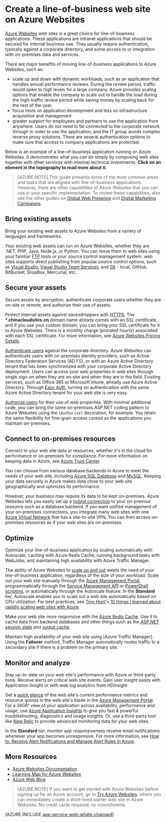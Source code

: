<properties 
	pageTitle="Create a line-of-business web site on Azure Websites" 
	description="This guide provides a technical overview of how to use Azure Websites to create intranet, line-of-business applications. This includes authentication strategies, service bus relay, and monitoring." 
	editor="jimbe" 
	manager="wpickett" 
	authors="cephalin" 
	services="app-service\web" 
	documentationCenter=""/>

<tags
	ms.service="app-service-web"
	ms.date="12/10/2015"
	wacn.date=""/>



# Create a line-of-business web site on Azure Websites

[Azure Websites](/documentation/services/web-sites/) web sites is a great choice for line-of-business applications. These applications are intranet applications that should be secured for internal business use. They usually require authentication, typically against a corporate directory, and some access to or integration with on-premises data and services. 

There are major benefits of moving line-of-business applications to Azure Websites, such as:

-  scale up and down with dynamic workloads, such as an application that handles annual performance reviews. During the review period, traffic would spike to high levels for a large company. Azure provides scaling options that enable the company to scale out to handle the load during the high-traffic review period while saving money by scaling back for the rest of the year. 
-  focus more on application development and less on infrastructure acquisition and management
-  greater support for employees and partners to use the application from anywhere. Users do not need to be connected to the corporate network through in order to use the application, and the IT group avoids complex reverse proxy solutions. There are several authentication options to make sure that access to company applications are protected.

Below is an example of a line-of-business application running on Azure Websites. It demonstrates what you can do simply by composing web sites together with other services with minimal technical investments. **Click on an element in the topography to read more about it.** 

<object type="image/svg+xml" data="https://sidneyhcontent.blob.core.windows.net/documentation/web-app-notitle.svg" width="100%" height="100%"></object>

> [AZURE.NOTE]
> This guide presents some of the most common areas and tasks that are aligned with line-of-business applications. However, there are other capabilities of Azure Websites that you can use in your specific implementation. To review these capabilities, also see the other guides on [Global Web Presence](/documentation/articles/web-sites-global-web-presence-solution-overview) and [Digital Marketing Campaigns](/documentation/articles/web-sites-digital-marketing-application-solution-overview).

## Bring existing assets

Bring your existing web assets to Azure Websites from a variety of languages and frameworks.

Your existing web assets can run on Azure Websites, whether they are .NET, PHP, Java, Node.js, or Python. You can move them to web sites using your familiar [FTP] tools or your source control management system. web sites supports direct publishing from popular source control options, such as [Visual Studio], [Visual Studio Team Services], and [Git] - local, GitHub, BitBucket, DropBox, Mercurial, etc..

## Secure your assets

Secure assets by encryption, authenticate corporate users whether they are on-site or remote, and authorize their use of assets. 

Protect internal assets against eavesdroppers with [HTTPS]. The **\*.chinacloudsites.cn** domain name already comes with an SSL certificate, and if you use your custom domain, you can bring your SSL certificate for it to Azure Websites. There is a monthly charge (prorated hourly) associated with each SSL certificate. For more information, see [Azure Websites Pricing Details].

[Authenticate users] against the corporate directory. Azure Websites can authenticate users with on-premises identity providers, such as Active Directory Federation Services (AD FS), or with an Azure Active Directory tenant that has been synchronized with your corporate Active Directory deployment. Users can access your web properties in web sites through single sign-on when they are on-site and when they are in the field. Existing services, such as Office 365 or Microsoft Intune, already use Azure Active Directory. Through [Easy Auth], turning on authentication with the same Azure Active Directory tenant for your web site is very easy. 

[Authorize users] for their use of web properties. With minimal additional code, you can bring the same on-premises ASP.NET coding pattern to Azure Websites using the `[Authorize]` decoration, for example. You retain the same flexibility for fine-grain access control as the applications you maintain on-premises.

## Connect to on-premises resources ##

Connect to your web site data or resources, whether it's in the cloud for performance or on-premises for compliance. For more information on keeping data in Azure, see [Azure Trust Center]. 

You can choose from various database backends in Azure to meet the needs of your web site, including [Azure SQL Database] and [MySQL]. Keeping your data securely in Azure makes data close to your web site geographically and optimizes its performance.

However, your business may require its data to be kept on-premises. Azure Websites lets you easily set up a [hybrid connection] to your on-premise resource such as a database backend. If you want unified management of your on-premises connections, you integrate many web sites with one [Azure Virtual Network] that has a site-to-site VPN. You can then access on-premises resources as if your web sites are on-premises.

## Optimize

Optimize your line-of-business application by scaling automatically with Autoscale, caching with Azure Redis Cache, running background tasks with WebJobs, and maintaining high availability with Azure Traffic Manager.

The ability of Azure Websites to [scale up and out] meets the need of your line-of-business application, regardless of the size of your workload. Scale out your web site manually through the [Azure Management Portal], programmatically through the [Service Management API] or [PowerShell scripting], or automatically through the Autoscale feature. In the **Standard** tier, Autoscale enables you to scale out a web site automatically based on CPU utilization. For best practices, see [Troy Hunt]'s [10 things I learned about rapidly scaling web sites with Azure].

Make your web site more responsive with the [Azure Redis Cache]. Use it to cache data from backend databases and other things such as the [ASP.NET session state] and [output cache].

Maintain high availability of your web site using [Azure Traffic Manager]. Using the **Failover** method, Traffic Manager automatically routes traffic to a secondary site if there is a problem on the primary site.

## Monitor and analyze

Stay up-to-date on your web site's performance with Azure or third-party tools. Receive alerts on critical web site events. Gain user insight easily with Application Insight or with web log analytics from HDInsight. 

Get a [quick glance] of the web site's current performance metrics and resource quotas in the web site's blade in the [Azure Management Portal](https://manage.windowsazure.cn/). For a 360Â° view of your application across availability, performance and usage, use [Azure Application Insights] to give you fast & powerful troubleshooting, diagnostics and usage insights. Or, use a third-party tool like [New Relic] to provide advanced monitoring data for your web sites.

In the **Standard** tier, monitor app responsiveness receive email notifications whenever your app becomes unresponsive. For more information, see [How to: Receive Alert Notifications and Manage Alert Rules in Azure].

## More Resources

- [Azure Websites Documentation](/home/features/web-site/)
- [Learning Map for Azure Websites](/documentation/articles/websites-learning-map)
- [Azure Web Blog](/blog/tags/网站/)

>[AZURE.NOTE] If you want to get started with Azure Websites before signing up for an Azure account, go to [Try Azure Websites](https://tryappservice.azure.com/), where you can immediately create a short-lived starter web site in Azure Websites. No credit cards required; no commitments.

[AZURE.INCLUDE [app-service-web-whats-changed](../includes/app-service-web-whats-changed.md)]



[Azure Websites]: /home/features/web-site/

[FTP]: /documentation/articles/web-sites-deploy#ftp
[Visual Studio]:web-sites-dotnet-get-started.md
[Visual Studio Team Services]:../cloud-services-continuous-delivery-use-vso.md
[Git]:web-sites-publish-source-control.md

[HTTPS]:web-sites-configure-ssl-certificate.md
[Azure Websites Pricing Details]: /home/features/web-site#price
[Authenticate users]:web-sites-authentication-authorization.md
[Easy Auth]:/blog/2014/11/13/azure-websites-authentication-authorization/
[Authorize users]:web-sites-authentication-authorization.md

[Azure Trust Center]:/support/trust-center/
[MySQL]:web-sites-php-mysql-deploy-use-git.md
[Azure SQL Database]:web-sites-dotnet-deploy-aspnet-mvc-app-membership-oauth-sql-database.md
[hybrid connection]:web-sites-hybrid-connection-get-started.md
[Azure Virtual Network]:web-sites-integrate-with-vnet.md

[scale up and out]:web-sites-scale.md
[Azure Management Portal]:http://manage.windowsazure.cn/
[Service Management API]:http://msdn.microsoft.com/zh-cn/library/azure/ee460799.aspx
[PowerShell scripting]:http://msdn.microsoft.com/zh-cn/library/azure/jj152841.aspx
[Troy Hunt]:https://twitter.com/troyhunt
[10 things I learned about rapidly scaling web sites with Azure]:http://www.troyhunt.com/2014/09/10-things-i-learned-about-rapidly.html
[Azure Redis Cache]:/blog/2014/06/05/mvc-movie-app-with-azure-redis-cache-in-15-minutes/
[ASP.NET session state]:https://msdn.microsoft.com/zh-cn/library/azure/dn690522.aspx
[output cache]:https://msdn.microsoft.com/zh-cn/library/azure/dn798898.aspx

[quick glance]:web-sites-monitor.md
[Azure Application Insights]:http://blogs.msdn.com/b/visualstudioalm/archive/2015/01/07/application-insights-and-azure-websites.aspx
[New Relic]:../store-new-relic-cloud-services-dotnet-application-performance-management.md
[How to: Receive Alert Notifications and Manage Alert Rules in Azure]:http://msdn.microsoft.com/zh-cn/library/azure/dn306638.aspx

 
